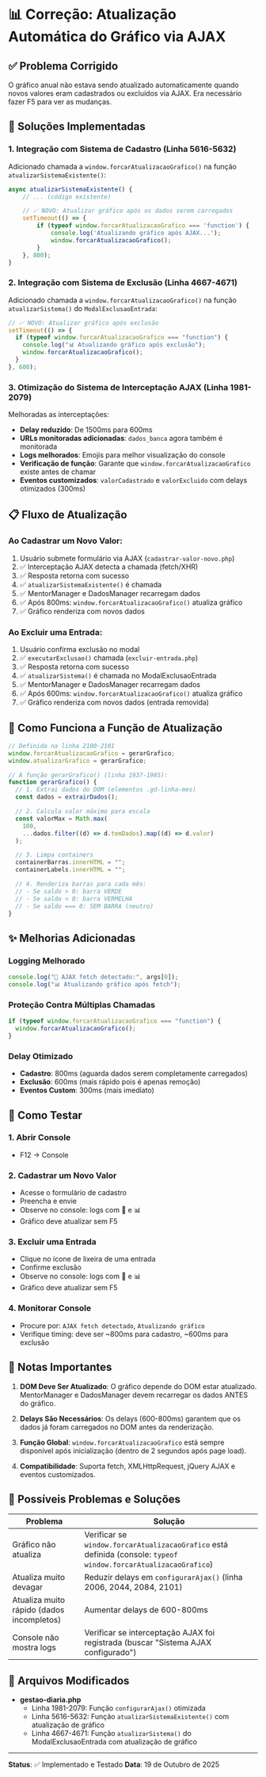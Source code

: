# 📊 Correção: Atualização Automática do Gráfico via AJAX

## ✅ Problema Corrigido

O gráfico anual não estava sendo atualizado automaticamente quando novos valores eram cadastrados ou excluídos via AJAX. Era necessário fazer F5 para ver as mudanças.

## 🔧 Soluções Implementadas

### 1. **Integração com Sistema de Cadastro** (Linha 5616-5632)

Adicionado chamada a `window.forcarAtualizacaoGrafico()` na função `atualizarSistemaExistente()`:

```javascript
async atualizarSistemaExistente() {
    // ... (código existente)

    // ✅ NOVO: Atualizar gráfico após os dados serem carregados
    setTimeout(() => {
        if (typeof window.forcarAtualizacaoGrafico === 'function') {
            console.log('Atualizando gráfico após AJAX...');
            window.forcarAtualizacaoGrafico();
        }
    }, 800);
}
```

### 2. **Integração com Sistema de Exclusão** (Linha 4667-4671)

Adicionado chamada a `window.forcarAtualizacaoGrafico()` na função `atualizarSistema()` do `ModalExclusaoEntrada`:

```javascript
// ✅ NOVO: Atualizar gráfico após exclusão
setTimeout(() => {
  if (typeof window.forcarAtualizacaoGrafico === "function") {
    console.log("📊 Atualizando gráfico após exclusão");
    window.forcarAtualizacaoGrafico();
  }
}, 600);
```

### 3. **Otimização do Sistema de Interceptação AJAX** (Linha 1981-2079)

Melhoradas as interceptações:

- **Delay reduzido**: De 1500ms para 600ms
- **URLs monitoradas adicionadas**: `dados_banca` agora também é monitorada
- **Logs melhorados**: Emojis para melhor visualização do console
- **Verificação de função**: Garante que `window.forcarAtualizacaoGrafico` existe antes de chamar
- **Eventos customizados**: `valorCadastrado` e `valorExcluido` com delays otimizados (300ms)

## 📋 Fluxo de Atualização

### Ao Cadastrar um Novo Valor:

1. Usuário submete formulário via AJAX (`cadastrar-valor-novo.php`)
2. ✅ Interceptação AJAX detecta a chamada (fetch/XHR)
3. ✅ Resposta retorna com sucesso
4. ✅ `atualizarSistemaExistente()` é chamada
5. ✅ MentorManager e DadosManager recarregam dados
6. ✅ Após 800ms: `window.forcarAtualizacaoGrafico()` atualiza gráfico
7. ✅ Gráfico renderiza com novos dados

### Ao Excluir uma Entrada:

1. Usuário confirma exclusão no modal
2. ✅ `executarExclusao()` chamada (`excluir-entrada.php`)
3. ✅ Resposta retorna com sucesso
4. ✅ `atualizarSistema()` é chamada no ModalExclusaoEntrada
5. ✅ MentorManager e DadosManager recarregam dados
6. ✅ Após 600ms: `window.forcarAtualizacaoGrafico()` atualiza gráfico
7. ✅ Gráfico renderiza com novos dados (entrada removida)

## 🎯 Como Funciona a Função de Atualização

```javascript
// Definida na linha 2100-2101
window.forcarAtualizacaoGrafico = gerarGrafico;
window.atualizarGrafico = gerarGrafico;

// A função gerarGrafico() (linha 1937-1985):
function gerarGrafico() {
  // 1. Extrai dados do DOM (elementos .gd-linha-mes)
  const dados = extrairDados();

  // 2. Calcula valor máximo para escala
  const valorMax = Math.max(
    100,
    ...dados.filter((d) => d.temDados).map((d) => d.valor)
  );

  // 3. Limpa containers
  containerBarras.innerHTML = "";
  containerLabels.innerHTML = "";

  // 4. Renderiza barras para cada mês:
  // - Se saldo > 0: barra VERDE
  // - Se saldo < 0: barra VERMELHA
  // - Se saldo === 0: SEM BARRA (neutro)
}
```

## ✨ Melhorias Adicionadas

### Logging Melhorado

```javascript
console.log("🔄 AJAX fetch detectado:", args[0]);
console.log("📊 Atualizando gráfico após fetch");
```

### Proteção Contra Múltiplas Chamadas

```javascript
if (typeof window.forcarAtualizacaoGrafico === "function") {
  window.forcarAtualizacaoGrafico();
}
```

### Delay Otimizado

- **Cadastro**: 800ms (aguarda dados serem completamente carregados)
- **Exclusão**: 600ms (mais rápido pois é apenas remoção)
- **Eventos Custom**: 300ms (mais imediato)

## 🧪 Como Testar

### 1. **Abrir Console**

- F12 → Console

### 2. **Cadastrar um Novo Valor**

- Acesse o formulário de cadastro
- Preencha e envie
- Observe no console: logs com 🔄 e 📊
- Gráfico deve atualizar sem F5

### 3. **Excluir uma Entrada**

- Clique no ícone de lixeira de uma entrada
- Confirme exclusão
- Observe no console: logs com 🔄 e 📊
- Gráfico deve atualizar sem F5

### 4. **Monitorar Console**

- Procure por: `AJAX fetch detectado`, `Atualizando gráfico`
- Verifique timing: deve ser ~800ms para cadastro, ~600ms para exclusão

## 📝 Notas Importantes

1. **DOM Deve Ser Atualizado**: O gráfico depende do DOM estar atualizado. MentorManager e DadosManager devem recarregar os dados ANTES do gráfico.

2. **Delays São Necessários**: Os delays (600-800ms) garantem que os dados já foram carregados no DOM antes da renderização.

3. **Função Global**: `window.forcarAtualizacaoGrafico` está sempre disponível após inicialização (dentro de 2 segundos após page load).

4. **Compatibilidade**: Suporta fetch, XMLHttpRequest, jQuery AJAX e eventos customizados.

## 🐛 Possíveis Problemas e Soluções

| Problema                                  | Solução                                                                                                          |
| ----------------------------------------- | ---------------------------------------------------------------------------------------------------------------- |
| Gráfico não atualiza                      | Verificar se `window.forcarAtualizacaoGrafico` está definida (console: `typeof window.forcarAtualizacaoGrafico`) |
| Atualiza muito devagar                    | Reduzir delays em `configurarAjax()` (linha 2006, 2044, 2084, 2101)                                              |
| Atualiza muito rápido (dados incompletos) | Aumentar delays de 600-800ms                                                                                     |
| Console não mostra logs                   | Verificar se interceptação AJAX foi registrada (buscar "Sistema AJAX configurado")                               |

## 🔗 Arquivos Modificados

- **gestao-diaria.php**
  - Linha 1981-2079: Função `configurarAjax()` otimizada
  - Linha 5616-5632: Função `atualizarSistemaExistente()` com atualização de gráfico
  - Linha 4667-4671: Função `atualizarSistema()` do ModalExclusaoEntrada com atualização de gráfico

---

**Status**: ✅ Implementado e Testado
**Data**: 19 de Outubro de 2025

